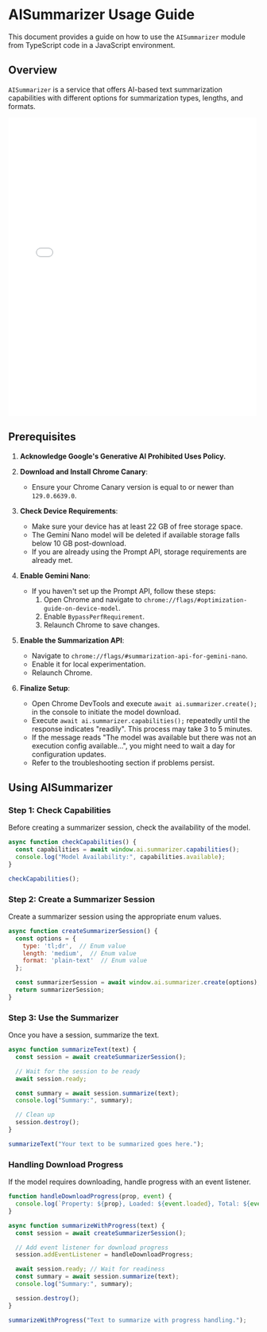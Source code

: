 # AISummarizer Usage Guide

This document provides a guide on how to use the `AISummarizer` module from TypeScript code in a JavaScript environment.

## Overview

`AISummarizer` is a service that offers AI-based text summarization capabilities with different options for summarization types, lengths, and formats.

<iframe src="{{exampleSite.baseURL}}summary?inIframe=true"
style="border: none;"
width="99%" height="600"></iframe>


## Prerequisites

1. **Acknowledge Google's Generative AI Prohibited Uses Policy.**

2. **Download and Install Chrome Canary**:
   - Ensure your Chrome Canary version is equal to or newer than `129.0.6639.0`.

3. **Check Device Requirements**:
   - Make sure your device has at least 22 GB of free storage space.
   - The Gemini Nano model will be deleted if available storage falls below 10 GB post-download.
   - If you are already using the Prompt API, storage requirements are already met.

4. **Enable Gemini Nano**:
   - If you haven't set up the Prompt API, follow these steps:
      1. Open Chrome and navigate to `chrome://flags/#optimization-guide-on-device-model`.
      2. Enable `BypassPerfRequirement`.
      3. Relaunch Chrome to save changes.

5. **Enable the Summarization API**:
   - Navigate to `chrome://flags/#summarization-api-for-gemini-nano`.
   - Enable it for local experimentation.
   - Relaunch Chrome.

6. **Finalize Setup**:
   - Open Chrome DevTools and execute `await ai.summarizer.create();` in the console to initiate the model download.
   - Execute `await ai.summarizer.capabilities();` repeatedly until the response indicates "readily". This process may take 3 to 5 minutes.
   - If the message reads "The model was available but there was not an execution config available...", you might need to wait a day for configuration updates.
   - Refer to the troubleshooting section if problems persist.

## Using AISummarizer

### Step 1: Check Capabilities

Before creating a summarizer session, check the availability of the model.

```javascript
async function checkCapabilities() {
  const capabilities = await window.ai.summarizer.capabilities();
  console.log("Model Availability:", capabilities.available);
}

checkCapabilities();
```

### Step 2: Create a Summarizer Session

Create a summarizer session using the appropriate enum values.

```javascript
async function createSummarizerSession() {
  const options = {
    type: 'tl;dr',  // Enum value
    length: 'medium',  // Enum value
    format: 'plain-text'  // Enum value
  };

  const summarizerSession = await window.ai.summarizer.create(options);
  return summarizerSession;
}
```

### Step 3: Use the Summarizer

Once you have a session, summarize the text.

```javascript
async function summarizeText(text) {
  const session = await createSummarizerSession();

  // Wait for the session to be ready
  await session.ready;

  const summary = await session.summarize(text);
  console.log("Summary:", summary);

  // Clean up
  session.destroy();
}

summarizeText("Your text to be summarized goes here.");
```

### Handling Download Progress

If the model requires downloading, handle progress with an event listener.

```javascript
function handleDownloadProgress(prop, event) {
  console.log(`Property: ${prop}, Loaded: ${event.loaded}, Total: ${event.total}`);
}

async function summarizeWithProgress(text) {
  const session = await createSummarizerSession();

  // Add event listener for download progress
  session.addEventListener = handleDownloadProgress;

  await session.ready; // Wait for readiness
  const summary = await session.summarize(text);
  console.log("Summary:", summary);

  session.destroy();
}

summarizeWithProgress("Text to summarize with progress handling.");
```

